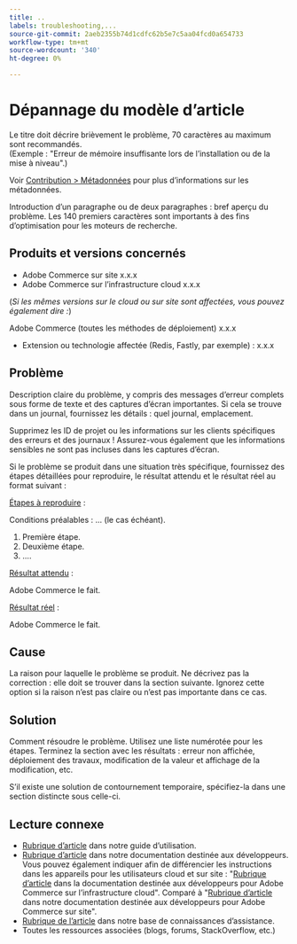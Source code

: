 ```yaml
---
title: ..
labels: troubleshooting,...
source-git-commit: 2aeb2355b74d1cdfc62b5e7c5aa04fcd0a654733
workflow-type: tm+mt
source-wordcount: '340'
ht-degree: 0%

---
```



# Dépannage du modèle d’article

Le titre doit décrire brièvement le problème, 70 caractères au maximum sont recommandés.<br/>
(Exemple : &quot;Erreur de mémoire insuffisante lors de l’installation ou de la mise à niveau&quot;.)

Voir [Contribution > Métadonnées](../../CONTRIBUTING.md#metadata) pour plus d’informations sur les métadonnées.

Introduction d’un paragraphe ou de deux paragraphes : bref aperçu du problème. Les 140 premiers caractères sont importants à des fins d’optimisation pour les moteurs de recherche.

## Produits et versions concernés

* Adobe Commerce sur site x.x.x
* Adobe Commerce sur l’infrastructure cloud x.x.x

(*Si les mêmes versions sur le cloud ou sur site sont affectées, vous pouvez également dire :*)

Adobe Commerce (toutes les méthodes de déploiement) x.x.x

* Extension ou technologie affectée (Redis, Fastly, par exemple) : x.x.x

## Problème

Description claire du problème, y compris des messages d’erreur complets sous forme de texte et des captures d’écran importantes.
Si cela se trouve dans un journal, fournissez les détails : quel journal, emplacement.

Supprimez les ID de projet ou les informations sur les clients spécifiques des erreurs et des journaux ! Assurez-vous également que les informations sensibles ne sont pas incluses dans les captures d’écran.

Si le problème se produit dans une situation très spécifique, fournissez des étapes détaillées pour reproduire, le résultat attendu et le résultat réel au format suivant :

<u>Étapes à reproduire</u> :

Conditions préalables : ... (le cas échéant).

1. Première étape.
1. Deuxième étape.
1. ....

<u>Résultat attendu</u> :

Adobe Commerce le fait.

<u>Résultat réel</u> :

Adobe Commerce le fait.

## Cause

La raison pour laquelle le problème se produit. Ne décrivez pas la correction : elle doit se trouver dans la section suivante. Ignorez cette option si la raison n’est pas claire ou n’est pas importante dans ce cas.

## Solution

Comment résoudre le problème. Utilisez une liste numérotée pour les étapes.
Terminez la section avec les résultats : erreur non affichée, déploiement des travaux, modification de la valeur et affichage de la modification, etc.

S’il existe une solution de contournement temporaire, spécifiez-la dans une section distincte sous celle-ci.

## Lecture connexe

* [Rubrique d’article](https://experienceleague.adobe.com/en/docs/commerce-admin/user-guides/home) dans notre guide d’utilisation.
* [Rubrique d’article](https://developer.adobe.com/commerce/docs/) dans notre documentation destinée aux développeurs. Vous pouvez également indiquer afin de différencier les instructions dans les appareils pour les utilisateurs cloud et sur site : &quot;[Rubrique d’article](https://developer.adobe.com/commerce/docs/) dans la documentation destinée aux développeurs pour Adobe Commerce sur l’infrastructure cloud&quot;. Comparé à &quot;[Rubrique d’article](https://developer.adobe.com/commerce/docs/) dans notre documentation destinée aux développeurs pour Adobe Commerce sur site&quot;.
* [Rubrique de l’article](https://support.magento.com/hc/en-us) dans notre base de connaissances d’assistance.
* Toutes les ressources associées (blogs, forums, StackOverflow, etc.)
